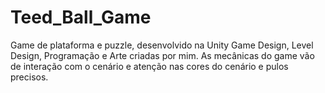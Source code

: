 # Teed_Ball_Game

Game de plataforma e puzzle, desenvolvido na Unity
Game Design, Level Design, Programação e Arte criadas por mim.
As mecânicas do game vão de interação com o cenário e atenção nas cores do cenário e pulos precisos.
